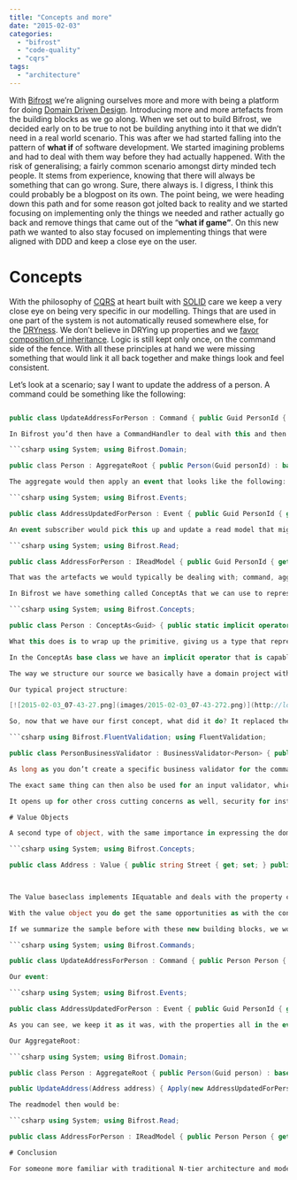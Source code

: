 ```yaml
---
title: "Concepts and more"
date: "2015-02-03"
categories: 
  - "bifrost"
  - "code-quality"
  - "cqrs"
tags: 
  - "architecture"
---
```


With [Bifrost](http://github.com/dolittle/bifrost) we’re aligning ourselves more and more with being a platform for doing [Domain Driven Design](http://en.wikipedia.org/wiki/Domain-driven_design). Introducing more and more artefacts from the building blocks as we go along. When we set out to build Bifrost, we decided early on to be true to not be building anything into it that we didn’t need in a real world scenario. This was after we had started falling into the pattern of **what if** of software development. We started imagining problems and had to deal with them way before they had actually happened. With the risk of generalising; a fairly common scenario amongst dirty minded tech people. It stems from experience, knowing that there will always be something that can go wrong. Sure, there always is. I digress, I think this could probably be a blogpost on its own. The point being, we were heading down this path and for some reason got jolted back to reality and we started focusing on implementing only the things we needed and rather actually go back and remove things that came out of the “**what if game”**. On this new path we wanted to also stay focused on implementing things that were aligned with DDD and keep a close eye on the user.

# Concepts

With the philosophy of [CQRS](http://martinfowler.com/bliki/CQRS.html) at heart built with [SOLID](http://en.wikipedia.org/wiki/SOLID_(object-oriented_design)) care we keep a very close eye on being very specific in our modelling. Things that are used in one part of the system is not automatically reused somewhere else, for the [DRYness](http://en.wikipedia.org/wiki/Don't_repeat_yourself). We don’t believe in DRYing up properties and we [favor composition of inheritance](http://en.wikipedia.org/wiki/Composition_over_inheritance). Logic is still kept only once, on the command side of the fence. With all these principles at hand we were missing something that would link it all back together and make things look and feel consistent.

Let’s look at a scenario; say I want to update the address of a person. A command could be something like the following:

```csharp using System; using Bifrost.Commands;

public class UpdateAddressForPerson : Command { public Guid PersonId { get; set; } public string Street { get; set; } public string City { get; set; } public string PostalCode { get; set; } public string Country { get; set; } } ```

In Bifrost you’d then have a CommandHandler to deal with this and then an [AggregateRoot](http://martinfowler.com/bliki/DDD_Aggregate.html) that would probably look like the following:

```csharp using System; using Bifrost.Domain;

public class Person : AggregateRoot { public Person(Guid personId) : base(personId) {} public UpdateAddress(string street, string city, string postalCode, string country) { // Apply an event } } ```

The aggregate would then apply an event that looks like the following:

```csharp using System; using Bifrost.Events;

public class AddressUpdatedForPerson : Event { public Guid PersonId { get; set; } public string Street { get; set; } public string City { get; set; } public string PostalCode { get; set; } public string Country { get; set; } } ```

An event subscriber would pick this up and update a read model that might look like the following:

```csharp using System; using Bifrost.Read;

public class AddressForPerson : IReadModel { public Guid PersonId { get; set; } public string Street { get; set; } public string City { get; set; } public string PostalCode { get; set; } public string Country { get; set; } } ```

That was the artefacts we would typically be dealing with; command, aggregateroot, event and readmodel. For simplicity, these look pretty much the same - but they don’t have to, and in fact; most of the time they don’t. Lets address something here. We’re losing out on a potential in the modelling here. Take the Guid representing the unique identifier for the person. This is in fact something  that is part of the domain vocabulary that we’re losing by just making it a Guid directly.

In Bifrost we have something called ConceptAs that we can use to represent this domain concept. This is a base class that we recognize throughout the system and deals with properly during serialisation between the different out of process places it might go.

```csharp using System; using Bifrost.Concepts;

public class Person : ConceptAs<Guid> { public static implicit operator Person(Guid personId) { return new Person() { Value = personId }; } } ```

What this does is to wrap up the primitive, giving us a type that represent the domain concept. One modelling technique we applied when doing this is to stop referring to it as an id, so we started calling it the noun in which it represented. For us, this actually became the abstract noun. It doesn’t hold any properties for what it represents, only the notion of it. But codewise, this looks very good and readable.

In the ConceptAs base class we have an implicit operator that is capable of converting from the new type to the primitive, unfortunately C# does not allow for the same implicit operator going the other way in the base class, so this has to be explicitly implemented. With these operators we can move back and forth between the primitive and the concept. This comes very handy when dealing with events. We decided to drop the concepts in the events. The reason for this is that versioning becomes very hard when changing a concept, something you could decide to do. It could also make serialization more complex than you’d hope for with some serializers. Our conclusion is that we keep the events very simple and uses primitives, but everywhere else the concept is used.

The way we structure our source we basically have a domain project with our commands, command handlers and aggregates. Then we have a project for our read side and in between these two projects sit a project for holding the domain events. With this model we don’t get a coupling between the domain and the read, which is one of our primary objectives. The concepts on the other hand, they are going to be reused between the two. We therefor always have a concepts project where we keep our concepts.

Our typical project structure:

[![2015-02-03_07-43-27.png](images/2015-02-03_07-43-272.png)](http://localhost:8080/wp-content/2015/02/2015-02-03_07-43-272.png)

So, now that we have our first concept, what did it do? It replaced the Guid reference throughout, introducing some clarity in our models. But the benefit we stumbled upon with this; we now have something to do cross cutting concerns with. By having the type of pipelines we have in Bifrost, we can now start doing things based on the type being used in different artefacts. Take the command for instance, we can now introduce input validation or business rules for it that would be applied automatically whenever used. Our support for FluentValidation has a BusinessValidator type that can be used for this:

```csharp using Bifrost.FluentValidation; using FluentValidation;

public class PersonBusinessValidator : BusinessValidator<Person> { public PersonBusinessValidator() { RuleFor(p => p.Value) .Must(… a method/lambda for checking if a person exist …) .WithMessage(“The person does not exist”); } } ```

As long as you don’t create a specific business validator for the command, this would be automatically picked up. But if you were to create a specific validator for the command you could point it to this validator as a rule for the person property.

The exact same thing can then also be used for an input validator, which then would generate the proper metadata for the client and execute the validator on the client before the server.

It opens up for other cross cutting concerns as well, security for instance.

# Value Objects

A second type of object, with the same importance in expressing the domain and opening for solving things in a cross cutting manner are [value objects](http://martinfowler.com/bliki/ValueObject.html). This is a type of object that actually holds information, attributes that have value. They are useless on their own, but often used in the domain and also on the read side. Their uniqueness is based on all the fields in it. We find these in any domain all the time, they are typical things like money, phone number or in our case address. These are just the off the top of my head type of value objects you’d have, but you’ll find these in many forms. Lets tackle address:

```csharp using System; using Bifrost.Concepts;

public class Address : Value { public string Street { get; set; } public string City { get; set; } public string Postal { get; set; } public string Country { get; set; } } ```

 

The Value baseclass implements IEquatable and deals with the property comparisons for uniquness.

With the value object you do get the same opportunities as with the concept for input and business validation, and yet another opportunity for dealing with cross cutting concerns.

If we summarize the sample before with these new building blocks, we would get:

```csharp using System; using Bifrost.Commands;

public class UpdateAddressForPerson : Command { public Person Person { get; set; } public Address Address { get; set; } } ```

Our event:

```csharp using System; using Bifrost.Events;

public class AddressUpdatedForPerson : Event { public Guid PersonId { get; set; } public string Street { get; set; } public string City { get; set; } public string PostalCode { get; set; } public string Country { get; set; } } ```

As you can see, we keep it as it was, with the properties all in the event.

Our AggregateRoot:

```csharp using System; using Bifrost.Domain;

public class Person : AggregateRoot { public Person(Guid person) : base(person) {}

public UpdateAddress(Address address) { Apply(new AddressUpdatedForPerson { Person = Id, Street = address.Street, City = address.City, Postal = address.Postal, Country = address.Country }); } } ```

The readmodel then would be:

```csharp using System; using Bifrost.Read;

public class AddressForPerson : IReadModel { public Person Person { get; set; } public Address Address { get; set; } } ```

# Conclusion

For someone more familiar with traditional N-tier architecture and modelling your [EDM](http://en.wikipedia.org/wiki/Enterprise_Data_Modeling) or rather than separating things out like this, this probably raises a few eyebrows and questions. I can totally relate to it, before starting the Bifrost journey - I would have completely done the same thing. It seems like a lot of artefacts hanging around here, but every one of these serves a specific purpose and is really focused. Our experience with this is that we model things more explicitly, we reflect what we want in our model much better. Besides, you stop having things in your domain that can be ambiguous, which is the primary objective of DDD. DDD is all about the modelling and how we reach a ubiquitous language, a language that represent the domain, a language we all speak. From this perspective we’ve found domain concepts and value objects to go along with it to be very useful. With them in place as types, we found it very easy to go and retrofit cross cutting concerns we wanted in our solution without having to change any business logic. When you look at whats involved in doing it, its just worth it. The few lines of code representing it will pay back in ten folds of clarity and opportunities.
